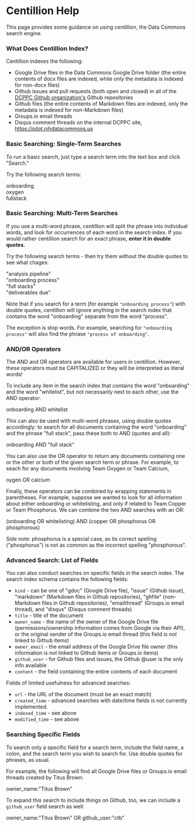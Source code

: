 # Centillion Help

This page provides some guidance on using centillion, the Data Commons search engine.

### What Does Centillion Index?

Centillion indexes the following:

* Google Drive files in the Data Commons Google Drive folder (the entire contents
  of docx files are indexed, while only the metadata is indexed for non-docx files)
* Github issues and pull requests (both open and closed) in all of the 
  [DCPPC Github organization's](https://github.com/dcppc)
  Github repositories
* Github files (the entire contents of Markdown files are indexed, only the metadata
  is indexed for non-Markdown files)
* Groups.io email threads
* Disqus comment threads on the internal DCPPC site,
  <https://pilot.nihdatacommons.us>


### Basic Searching: Single-Term Searches

To run a basic search, just type a search term into the text box and click "Search."

Try the following search terms:

<div class="alert alert-info" role="alert">
onboarding
</div>

<div class="alert alert-info" role="alert">
oxygen
</div>

<div class="alert alert-info" role="alert">
fullstack
</div>

### Basic Searching: Multi-Term Searches

If you use a multi-word phrase, centillion will split the phrase into individual words,
and look for occurrences of each word in the search index. If you would rather centillion
search for an exact phrase, **enter it in double quotes.**

Try the following search terms - then try them without the double quotes to see what chages:

<div class="alert alert-info" role="alert">
"analysis pipeline"
</div>

<div class="alert alert-info" role="alert">
"onboarding process"
</div>

<div class="alert alert-info" role="alert">
"full stacks"
</div>

<div class="alert alert-info" role="alert">
"deliverables due"
</div>

Note that if you search for a term (for example `"onboarding process"`)
with double quotes, centillion will ignore anything in the search 
index that contains the word "onboarding" separate from the word 
"process".

The exception is stop words. For example, searching for `"onboarding process"`
will also find the phrase `"process of onboarding"`.


### AND/OR Operators

The AND and OR operators are available for users in centillion.
However, these operators must be CAPITALIZED or they will be
interpreted as literal words!

To include any item in the search index that contains the word "onboarding"
and the word "whitelist", but not necessarily next to each other, use the AND
operator:

<div class="alert alert-info" role="alert">
onboarding AND whitelist
</div>

This can also be used with multi-word phrases, using double quotes accordingly:
to search for all documents containing the word "onboarding" and the phrase
"full stack", pass these both to AND (quotes and all):

<div class="alert alert-info" role="alert">
onboarding AND "full stack"
</div>

You can also use the OR operator to return any documents containing one or the other or both
of the given search term or phrase. For example, to seach for any documents involving
Team Oxygen or Team Calcium,

<div class="alert alert-info" role="alert">
oygen OR calcium
</div>

Finally, these operators can be combined by wrapping statements in parentheses.
For example, suppose we wanted to look for all information about either 
onboarding or whitelisting, and only if related to Team Copper or Team Phosphorus.
We can combine the two AND searches with an OR:

<div class="alert alert-info" role="alert">
(onboarding OR whitelisting) AND (copper OR phosphorus OR phosphorous)
</div>

Side note: phosphorus is a special case, as its correct spelling ("phosphorus")
is not as common as the incorrect spelling "phosphorous". 

### Advanced Search: List of Fields

You can also conduct searches on specific fields in the search index.
The search index schema contains the following fields:

* `kind` - can be one of "gdoc" (Google Drive file), "issue" (Github issue),
  "markdown" (Markdown files in Github repositories), "ghfile" (non-Markdown files
  in Github repositories), "emailthread" (Groups.io email thread), and "disqus"
  (Disqus comment threads)
* `title` - title of the document
* `owner_name` - the name of the owner of the Google Drive file (permissions/ownership
  information comes from Google via their API), or the original sender of the 
  Groups.io email thread (this field is _not_ linked to Github items)
* `owner_email` - the email address of the Google Drive file owner (this information is
  _not_ linked to Github items or Groups.io items)
* `github_user` - for Github files and issues, the Github @user is the only info available
* `content` - the field containing the entire contents of each document

Fields of limited usefulness for advanced searches:

* `url` - the URL of the document (must be an exact match)
* `created_time` - advanced searches with date/time fields is not currently implemented.
* `indexed_time` - see above
* `modified_time` - see above


### Searching Specific Fields

To search only a specific field for a search term, include the field name, a colon, and the search
term you wish to search for. Use double quotes for phrases, as usual.

For example, the following will find all Google Drive files or Groups.io email threads created by
Titus Brown:

<div class="alert alert-info" role="alert">
owner_name:"Titus Brown"
</div>

To expand this search to include things on Github, too, we can include a `github_user` field search
as well:

<div class="alert alert-info" role="alert">
owner_name:"Titus Brown" OR github_user:"ctb"
</div>


